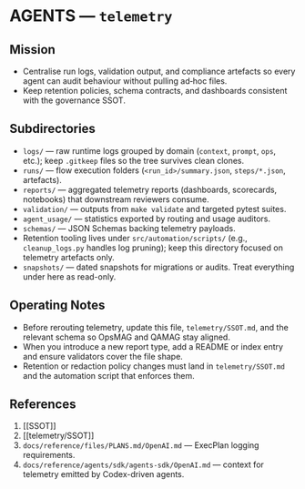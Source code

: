 # AGENTS — `telemetry`

## Mission
- Centralise run logs, validation output, and compliance artefacts so every agent can audit behaviour without pulling ad‑hoc files.
- Keep retention policies, schema contracts, and dashboards consistent with the governance SSOT.

## Subdirectories
- `logs/` — raw runtime logs grouped by domain (`context`, `prompt`, `ops`, etc.); keep `.gitkeep` files so the tree survives clean clones.
- `runs/` — flow execution folders (`<run_id>/summary.json`, `steps/*.json`, artefacts).
- `reports/` — aggregated telemetry reports (dashboards, scorecards, notebooks) that downstream reviewers consume.
- `validation/` — outputs from `make validate` and targeted pytest suites.
- `agent_usage/` — statistics exported by routing and usage auditors.
- `schemas/` — JSON Schemas backing telemetry payloads.
- Retention tooling lives under `src/automation/scripts/` (e.g., `cleanup_logs.py` handles log pruning); keep this directory focused on telemetry artefacts only.
- `snapshots/` — dated snapshots for migrations or audits. Treat everything under here as read-only.

## Operating Notes
- Before rerouting telemetry, update this file, `telemetry/SSOT.md`, and the relevant schema so OpsMAG and QAMAG stay aligned.
- When you introduce a new report type, add a README or index entry and ensure validators cover the file shape.
- Retention or redaction policy changes must land in `telemetry/SSOT.md` and the automation script that enforces them.

## References
1. [[SSOT]]
2. [[telemetry/SSOT]]
3. `docs/reference/files/PLANS.md/OpenAI.md` — ExecPlan logging requirements.
4. `docs/reference/agents/sdk/agents-sdk/OpenAI.md` — context for telemetry emitted by Codex-driven agents.
